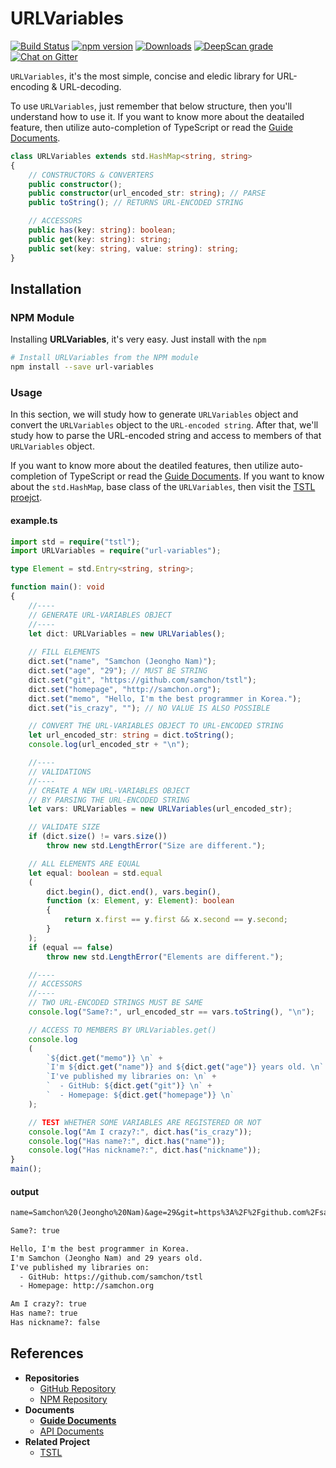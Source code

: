 # URLVariables
[![Build Status](https://travis-ci.org/samchon/URLVariables.svg?branch=master)](https://travis-ci.org/samchon/URLVariables)
[![npm version](https://badge.fury.io/js/url-variables.svg)](https://www.npmjs.com/package/url-variables)
[![Downloads](https://img.shields.io/npm/dm/url-variables.svg)](https://www.npmjs.com/package/url-variables)
[![DeepScan grade](https://deepscan.io/api/projects/1948/branches/8874/badge/grade.svg)](https://deepscan.io/dashboard#view=project&pid=1948&bid=8874)
[![Chat on Gitter](https://badges.gitter.im/samchon/URLVariables.svg)](https://gitter.im/samchon/URLVariables?utm_source=badge&utm_medium=badge&utm_campaign=pr-badge&utm_content=badge)

`URLVariables`, it's the most simple, concise and eledic library for URL-encoding & URL-decoding. 

To use `URLVariables`, just remember that below structure, then you'll understand how to use it. If you want to know more about the deatailed feature, then utilize auto-completion of TypeScript or read the [Guide Documents](https://github.com/samchon/URLVariables/wiki).

```typescript
class URLVariables extends std.HashMap<string, string>
{
    // CONSTRUCTORS & CONVERTERS
    public constructor();
    public constructor(url_encoded_str: string); // PARSE
    public toString(); // RETURNS URL-ENCODED STRING

    // ACCESSORS
    public has(key: string): boolean;
    public get(key: string): string;
    public set(key: string, value: string): string;
}
```

## Installation
### NPM Module
Installing **URLVariables**, it's very easy. Just install with the `npm`

```bash
# Install URLVariables from the NPM module
npm install --save url-variables
```

### Usage
In this section, we will study how to generate `URLVariables` object and convert the `URLVariables` object to the `URL-encoded string`. After that, we'll study how to parse the URL-encoded string and access to members of that `URLVariables` object.

If you want to know more about the deatiled features, then utilize auto-completion of TypeScript or read the [Guide Documents](https://github.com/samchon/URLVariables/wiki). If you want to know about the `std.HashMap`, base class of the `URLVariables`, then visit the [TSTL proejct](https://github.com/samchon/tstl).

#### example.ts
```typescript
import std = require("tstl");
import URLVariables = require("url-variables");

type Element = std.Entry<string, string>;

function main(): void
{
    //----
    // GENERATE URL-VARIABLES OBJECT
    //----
    let dict: URLVariables = new URLVariables();
    
    // FILL ELEMENTS
    dict.set("name", "Samchon (Jeongho Nam)");
    dict.set("age", "29"); // MUST BE STRING
    dict.set("git", "https://github.com/samchon/tstl");
    dict.set("homepage", "http://samchon.org");
    dict.set("memo", "Hello, I'm the best programmer in Korea.");
    dict.set("is_crazy", ""); // NO VALUE IS ALSO POSSIBLE

    // CONVERT THE URL-VARIABLES OBJECT TO URL-ENCODED STRING
	let url_encoded_str: string = dict.toString();
	console.log(url_encoded_str + "\n");

    //----
    // VALIDATIONS
    //----
    // CREATE A NEW URL-VARIABLES OBJECT 
    // BY PARSING THE URL-ENCODED STRING
    let vars: URLVariables = new URLVariables(url_encoded_str);

    // VALIDATE SIZE
    if (dict.size() != vars.size())
        throw new std.LengthError("Size are different.");

    // ALL ELEMENTS ARE EQUAL
    let equal: boolean = std.equal
    (
        dict.begin(), dict.end(), vars.begin(), 
        function (x: Element, y: Element): boolean
        {
            return x.first == y.first && x.second == y.second;
        }
    );
    if (equal == false)
        throw new std.LengthError("Elements are different.");

    //----
    // ACCESSORS
    //----
    // TWO URL-ENCODED STRINGS MUST BE SAME
    console.log("Same?:", url_encoded_str == vars.toString(), "\n");

    // ACCESS TO MEMBERS BY URLVariables.get()
    console.log
    (
        `${dict.get("memo")} \n` + 
        `I'm ${dict.get("name")} and ${dict.get("age")} years old. \n` +
        `I've published my libraries on: \n` +
        `  - GitHub: ${dict.get("git")} \n` +
        `  - Homepage: ${dict.get("homepage")} \n`
    );

    // TEST WHETHER SOME VARIABLES ARE REGISTERED OR NOT
    console.log("Am I crazy?:", dict.has("is_crazy"));
    console.log("Has name?:", dict.has("name"));
    console.log("Has nickname?:", dict.has("nickname"));
}
main();
```

#### output
```txt
name=Samchon%20(Jeongho%20Nam)&age=29&git=https%3A%2F%2Fgithub.com%2Fsamchon%2Ftstl&homepage=http%3A%2F%2Fsamchon.org&memo=Hello%2C%20I'm%20the%20best%20programmer%20in%20Korea.&is_crazy

Same?: true

Hello, I'm the best programmer in Korea.
I'm Samchon (Jeongho Nam) and 29 years old.
I've published my libraries on:
  - GitHub: https://github.com/samchon/tstl
  - Homepage: http://samchon.org

Am I crazy?: true
Has name?: true
Has nickname?: false
```



## References
  - **Repositories**
    - [GitHub Repository](https://github.com/samchon/URLVariables)
    - [NPM Repository](https://www.npmjs.com/package/url-variables)
  - **Documents**
    - [**Guide Documents**](https://github.com/samchon/URLVariables/wiki)
    - [API Documents](http://samchon.github.io/URLVariables/api)
  - **Related Project**
    - [TSTL](https://github.com/samchon/tstl)